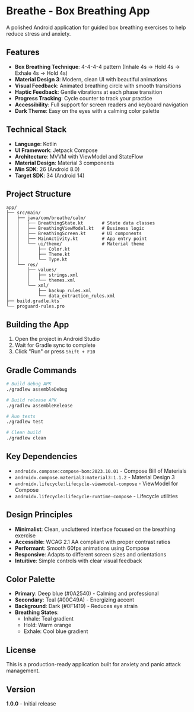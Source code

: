 # Breathe - Box Breathing App

A polished Android application for guided box breathing exercises to help reduce stress and anxiety.

## Features

- **Box Breathing Technique**: 4-4-4-4 pattern (Inhale 4s → Hold 4s → Exhale 4s → Hold 4s)
- **Material Design 3**: Modern, clean UI with beautiful animations
- **Visual Feedback**: Animated breathing circle with smooth transitions
- **Haptic Feedback**: Gentle vibrations at each phase transition
- **Progress Tracking**: Cycle counter to track your practice
- **Accessibility**: Full support for screen readers and keyboard navigation
- **Dark Theme**: Easy on the eyes with a calming color palette

## Technical Stack

- **Language**: Kotlin
- **UI Framework**: Jetpack Compose
- **Architecture**: MVVM with ViewModel and StateFlow
- **Material Design**: Material 3 components
- **Min SDK**: 26 (Android 8.0)
- **Target SDK**: 34 (Android 14)

## Project Structure

```
app/
├── src/main/
│   ├── java/com/breathe/calm/
│   │   ├── BreathingState.kt       # State data classes
│   │   ├── BreathingViewModel.kt   # Business logic
│   │   ├── BreathingScreen.kt      # UI components
│   │   ├── MainActivity.kt         # App entry point
│   │   └── ui/theme/               # Material theme
│   │       ├── Color.kt
│   │       ├── Theme.kt
│   │       └── Type.kt
│   └── res/
│       ├── values/
│       │   ├── strings.xml
│       │   └── themes.xml
│       └── xml/
│           ├── backup_rules.xml
│           └── data_extraction_rules.xml
├── build.gradle.kts
└── proguard-rules.pro
```

## Building the App

1. Open the project in Android Studio
2. Wait for Gradle sync to complete
3. Click "Run" or press `Shift + F10`

## Gradle Commands

```bash
# Build debug APK
./gradlew assembleDebug

# Build release APK
./gradlew assembleRelease

# Run tests
./gradlew test

# Clean build
./gradlew clean
```

## Key Dependencies

- `androidx.compose:compose-bom:2023.10.01` - Compose Bill of Materials
- `androidx.compose.material3:material3:1.1.2` - Material Design 3
- `androidx.lifecycle:lifecycle-viewmodel-compose` - ViewModel for Compose
- `androidx.lifecycle:lifecycle-runtime-compose` - Lifecycle utilities

## Design Principles

- **Minimalist**: Clean, uncluttered interface focused on the breathing exercise
- **Accessible**: WCAG 2.1 AA compliant with proper contrast ratios
- **Performant**: Smooth 60fps animations using Compose
- **Responsive**: Adapts to different screen sizes and orientations
- **Intuitive**: Simple controls with clear visual feedback

## Color Palette

- **Primary**: Deep blue (#0A2540) - Calming and professional
- **Secondary**: Teal (#00C49A) - Energizing accent
- **Background**: Dark (#0F1419) - Reduces eye strain
- **Breathing States**: 
  - Inhale: Teal gradient
  - Hold: Warm orange
  - Exhale: Cool blue gradient

## License

This is a production-ready application built for anxiety and panic attack management.

## Version

**1.0.0** - Initial release
